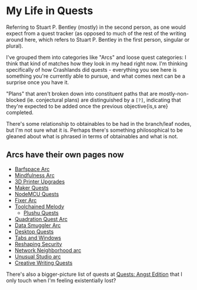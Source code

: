 # My Life in Quests

Referring to Stuart P. Bentley (mostly) in the second person, as one would expect from a quest tracker (as opposed to much of the rest of the writing around here, which refers to Stuart P. Bentley in the first person, singular or plural).

I've grouped them into categories like "Arcs" and loose quest categories: I think that kind of matches how they look in my head right now. I'm thinking specifically of how Crashlands did quests - everything you see here is something you're currently able to pursue, and what comes next can be a surprise once you have it.

"Plans" that aren't broken down into constituent paths that are mostly-non-blocked (ie. conjectural plans) are distinguished by a `[?]`, indicating that they're expected to be added once the previous objective{is,s are} completed.

There's some relationship to obtainables to be had in the branch/leaf nodes, but I'm not sure what it is. Perhaps there's something philosophical to be gleaned about what is phrased in terms of obtainables and what is not.

## Arcs have their own pages now

- [Barfspace Arc][]
- [Mindfulness Arc][]
- [3D Printer Upgrades][]
- [Maker Quests][]
- [NodeMCU Quests][]
- [Fixer Arc][]
- [Toolchained Melody][tools]
  - [Plushu Quests][]
- [Quadration Quest Arc][QQA]
- [Data Smuggler Arc][]
- [Desktop Quests][]
- [Tabs and Windows][]
- [Reshaping Security][]
- [Network Neighborhood arc][NetN]
- [Unusual Studio arc][Unusual Studio Quests]
- [Creative Writing Quests][CWQ]

[Barfspace Arc]: 5d6dccaf-195b-4010-a378-eb7a9626ec79.md
[Mindfulness Arc]: 2087f1d7-55fa-4d8b-a4a0-01e4d8579047.md
[Maker Quests]: b2694758-f919-4d46-a29b-7bbf189eab38.md
[3D Printer Upgrades]: 0b49c0ed-b327-4005-879e-59762d3af2b5.md
[NodeMCU Quests]: 6a9b637f-17b4-45e4-92ac-ae7161894b8f.md
[Fixer Arc]: 33bcb20b-5d20-42e5-8eba-15541882e48a.md
[tools]: 0031208d-0493-4dcf-9d70-6dbf1daaa52c.md
[QQA]: 0d93d812-6739-4142-9e16-d686e6df00ef.md
[Data Smuggler Arc]: 58d3072a-0670-4bc3-9db2-fca214ca725e.md
[Desktop Quests]: 445ae6d8-5796-43b7-8648-704c8ebb9e18.md
[Tabs and Windows]: f943c3f6-afa6-4f9a-9ce1-89b72ef2e581.md
[Reshaping Security]: 7e171d29-590d-4636-9c2e-80cdaef10e92.md
[NetN]: 8905d737-8f2a-4de7-a850-c1f2b04cd45e.md
[Unusual Studio Quests]: 21528cfb-1ac3-4428-86df-86bb77154a23.md
[CWQ]: 597b016b-61df-44e0-9bbb-b570f965dacc.md
[Plushu Quests]: 875b35ab-639f-42fa-9c4f-f649fd528d75.md

There's also a bigger-picture list of quests at [Quests: Angst Edition][angst-quests] that I only touch when I'm feeling existentially lost?

[angst-quests]: 59725060-9e81-4681-a58b-3114d5720cc5.md
